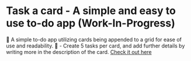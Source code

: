 # Task a card - A simple and easy to use to-do app (Work-In-Progress)
👋 A simple to-do app utilizing cards being appended to a grid for ease of use and readability. 
📖 - Create 5 tasks per card, and add further details by writing more in the description of the card. 
[Check it out here](https://task-a-card.netlify.app/)
